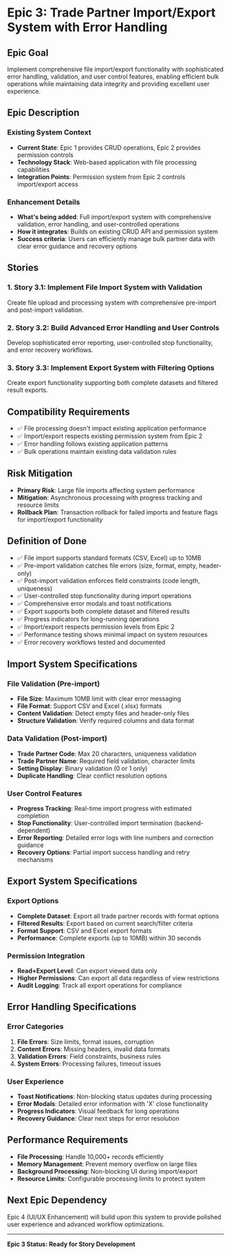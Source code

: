 # Epic 3: Trade Partner Import/Export System with Error Handling

## Epic Goal

Implement comprehensive file import/export functionality with sophisticated error handling, validation, and user control features, enabling efficient bulk operations while maintaining data integrity and providing excellent user experience.

## Epic Description

### Existing System Context
- **Current State**: Epic 1 provides CRUD operations, Epic 2 provides permission controls
- **Technology Stack**: Web-based application with file processing capabilities
- **Integration Points**: Permission system from Epic 2 controls import/export access

### Enhancement Details
- **What's being added**: Full import/export system with comprehensive validation, error handling, and user-controlled operations
- **How it integrates**: Builds on existing CRUD API and permission system
- **Success criteria**: Users can efficiently manage bulk partner data with clear error guidance and recovery options

## Stories

### 1. **Story 3.1**: Implement File Import System with Validation
Create file upload and processing system with comprehensive pre-import and post-import validation.

### 2. **Story 3.2**: Build Advanced Error Handling and User Controls
Develop sophisticated error reporting, user-controlled stop functionality, and error recovery workflows.

### 3. **Story 3.3**: Implement Export System with Filtering Options
Create export functionality supporting both complete datasets and filtered result exports.

## Compatibility Requirements

- ✅ File processing doesn't impact existing application performance
- ✅ Import/export respects existing permission system from Epic 2
- ✅ Error handling follows existing application patterns
- ✅ Bulk operations maintain existing data validation rules

## Risk Mitigation

- **Primary Risk**: Large file imports affecting system performance
- **Mitigation**: Asynchronous processing with progress tracking and resource limits
- **Rollback Plan**: Transaction rollback for failed imports and feature flags for import/export functionality

## Definition of Done

- ✅ File import supports standard formats (CSV, Excel) up to 10MB
- ✅ Pre-import validation catches file errors (size, format, empty, header-only)
- ✅ Post-import validation enforces field constraints (code length, uniqueness)
- ✅ User-controlled stop functionality during import operations
- ✅ Comprehensive error modals and toast notifications
- ✅ Export supports both complete dataset and filtered results
- ✅ Progress indicators for long-running operations
- ✅ Import/export respects permission levels from Epic 2
- ✅ Performance testing shows minimal impact on system resources
- ✅ Error recovery workflows tested and documented

## Import System Specifications

### File Validation (Pre-import)
- **File Size**: Maximum 10MB limit with clear error messaging
- **File Format**: Support CSV and Excel (.xlsx) formats
- **Content Validation**: Detect empty files and header-only files
- **Structure Validation**: Verify required columns and data format

### Data Validation (Post-import)
- **Trade Partner Code**: Max 20 characters, uniqueness validation
- **Trade Partner Name**: Required field validation, character limits
- **Setting Display**: Binary validation (0 or 1 only)
- **Duplicate Handling**: Clear conflict resolution options

### User Control Features
- **Progress Tracking**: Real-time import progress with estimated completion
- **Stop Functionality**: User-controlled import termination (backend-dependent)
- **Error Reporting**: Detailed error logs with line numbers and correction guidance
- **Recovery Options**: Partial import success handling and retry mechanisms

## Export System Specifications

### Export Options
- **Complete Dataset**: Export all trade partner records with format options
- **Filtered Results**: Export based on current search/filter criteria
- **Format Support**: CSV and Excel export formats
- **Performance**: Complete exports (up to 10MB) within 30 seconds

### Permission Integration
- **Read+Export Level**: Can export viewed data only
- **Higher Permissions**: Can export all data regardless of view restrictions
- **Audit Logging**: Track all export operations for compliance

## Error Handling Specifications

### Error Categories
1. **File Errors**: Size limits, format issues, corruption
2. **Content Errors**: Missing headers, invalid data formats
3. **Validation Errors**: Field constraints, business rules
4. **System Errors**: Processing failures, timeout issues

### User Experience
- **Toast Notifications**: Non-blocking status updates during processing
- **Error Modals**: Detailed error information with 'X' close functionality
- **Progress Indicators**: Visual feedback for long operations
- **Recovery Guidance**: Clear next steps for error resolution

## Performance Requirements

- **File Processing**: Handle 10,000+ records efficiently
- **Memory Management**: Prevent memory overflow on large files
- **Background Processing**: Non-blocking UI during import/export
- **Resource Limits**: Configurable processing limits to protect system

## Next Epic Dependency

Epic 4 (UI/UX Enhancement) will build upon this system to provide polished user experience and advanced workflow optimizations.

---

**Epic 3 Status: Ready for Story Development**